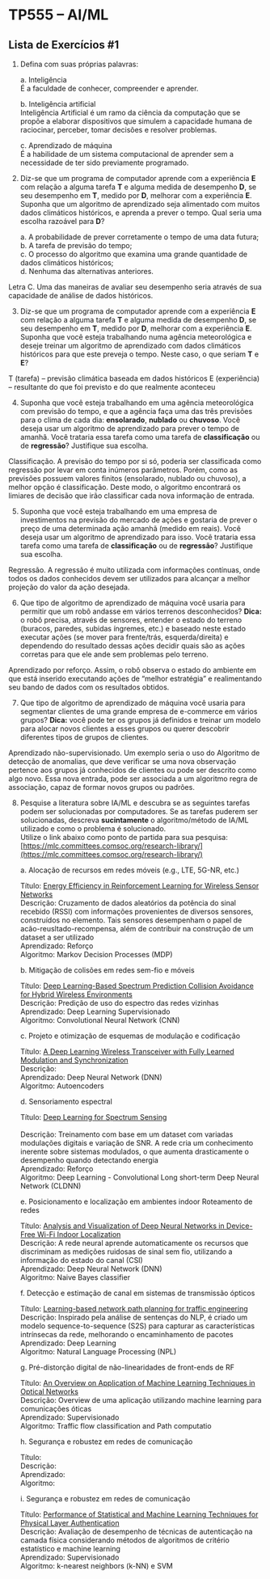 # TP555 – AI/ML

 ## Lista de Exercícios #1

1.  Defina com suas próprias palavras:
    
    a. Inteligência  
    É a faculdade de conhecer, compreender e aprender.
    
    b. Inteligência artificial  
    Inteligência Artificial é um ramo da ciência da computação que se propõe a elaborar dispositivos que simulem a capacidade humana de raciocinar, perceber, tomar decisões e resolver problemas.
    
    c. Aprendizado de máquina  
    É a habilidade de um sistema computacional de aprender sem a necessidade de ter sido previamente programado.
    
2.  Diz-se que um programa de computador aprende com a experiência  **E**  com relação a alguma tarefa  **T**  e alguma medida de desempenho  **D**, se seu desempenho em  **T**, medido por  **D**, melhorar com a experiência  **E**. Suponha que um algoritmo de aprendizado seja alimentado com muitos dados climáticos históricos, e aprenda a prever o tempo. Qual seria uma escolha razoável para  **D**?
    
    a. A probabilidade de prever corretamente o tempo de uma data futura;  
    b. A tarefa de previsão do tempo;  
    c. O processo do algoritmo que examina uma grande quantidade de dados climáticos históricos;  
    d. Nenhuma das alternativas anteriores.  
    
Letra C. Uma das maneiras de avaliar seu desempenho seria através de sua capacidade de análise de dados históricos.

3.  Diz-se que um programa de computador aprende com a experiência  **E**  com relação a alguma tarefa  **T**  e alguma medida de desempenho  **D**, se seu desempenho em  **T**, medido por  **D**, melhorar com a experiência  **E**. Suponha que você esteja trabalhando numa agência meteorológica e deseje treinar um algoritmo de aprendizado com dados climáticos históricos para que este preveja o tempo. Neste caso, o que seriam  **T**  e  **E**?

T (tarefa) – previsão climática baseada em dados históricos
E  (experiência) – resultante do que foi previsto e do que realmente aconteceu

4.  Suponha que você esteja trabalhando em uma agência meteorológica com previsão do tempo, e que a agência faça uma das três previsões para o clima de cada dia:  **ensolarado**,  **nublado**  ou  **chuvoso**. Você deseja usar um algoritmo de aprendizado para prever o tempo de amanhã. Você trataria essa tarefa como uma tarefa de  **classificação**  ou de  **regressão**? Justifique sua escolha.

Classificação. A previsão do tempo por si só, poderia ser classificada como regressão por levar em conta inúmeros parâmetros. Porém, como as previsões possuem valores finitos (ensolarado, nublado ou chuvoso), a melhor opção é classificação. Deste modo, o algoritmo encontrará os limiares de decisão que irão classificar cada nova informação de entrada.

5.  Suponha que você esteja trabalhando em uma empresa de investimentos na previsão do mercado de ações e gostaria de prever o preço de uma determinada ação amanhã (medido em reais). Você deseja usar um algoritmo de aprendizado para isso. Você trataria essa tarefa como uma tarefa de  **classificação**  ou de  **regressão**? Justifique sua escolha.

Regressão. A regressão é muito utilizada com informações contínuas, onde todos os dados conhecidos devem ser utilizados para alcançar a melhor projeção do valor da ação desejada.

6.  Que tipo de algoritmo de aprendizado de máquina você usaria para permitir que um robô andasse em vários terrenos desconhecidos?  **Dica:**  o robô precisa, através de sensores, entender o estado do terreno (buracos, paredes, subidas íngremes, etc.) e baseado neste estado executar ações (se mover para frente/trás, esquerda/direita) e dependendo do resultado dessas ações decidir quais são as ações corretas para que ele ande sem problemas pelo terreno.

Aprendizado por reforço. Assim, o robô observa o estado do ambiente em que está inserido executando ações de “melhor estratégia” e realimentando seu bando de dados com os resultados obtidos.

7.  Que tipo de algoritmo de aprendizado de máquina você usaria para segmentar clientes de uma grande empresa de e-commerce em vários grupos?  **Dica:**  você pode ter os grupos já definidos e treinar um modelo para alocar novos clientes a esses grupos ou querer descobrir diferentes tipos de grupos de clientes.

Aprendizado não-supervisionado. Um exemplo seria o uso do Algoritmo de detecção de anomalias, que deve verificar se uma nova observação pertence aos grupos já conhecidos de clientes ou pode ser descrito como algo novo. Essa nova entrada, pode ser associada a um algoritmo regra de associação, capaz de formar novos grupos ou padrões.

8.  Pesquise a literatura sobre IA/ML e descubra se as seguintes tarefas podem ser solucionadas por computadores. Se as tarefas puderem ser solucionadas, descreva  **sucintamente**  o algoritmo/método de IA/ML utilizado e como o problema é solucionado. <br/>
Utilize o link abaixo como ponto de partida para sua pesquisa: <br/>[https://mlc.committees.comsoc.org/research-library/](https://mlc.committees.comsoc.org/research-library/) <br/>
    
    a. Alocação de recursos em redes móveis (e.g., LTE, 5G-NR, etc.) <br/>
    
    Título: [Energy Efficiency in Reinforcement Learning for Wireless Sensor Networks](https://arxiv.org/pdf/1812.02538.pdf) <br/>
    Descrição:  Cruzamento de dados aleatórios da potência do sinal recebido (RSSI) com informações provenientes de diversos sensores, construídos no elemento. Tais sensores desempenham o papel de acão-reusltado-recompensa, além de contribuir na construção de um dataset a ser utilizado <br/>
    Aprendizado: Reforço <br/>
    Algoritmo: Markov Decision Processes (MDP) <br/>   
    
    b. Mitigação de colisões em redes sem-fio e móveis <br/>
    
    Título: [Deep Learning-Based Spectrum Prediction Collision Avoidance for Hybrid Wireless Environments](https://ieeexplore.ieee.org/document/8684944) <br/>
    Descrição: Predição de uso do espectro das redes vizinhas <br/>
    Aprendizado: Deep Learning  Supervisionado <br/>
    Algoritmo: Convolutional Neural Network (CNN) <br/>
    
    c. Projeto e otimização de esquemas de modulação e codificação <br/>
    
    Título: [A Deep Learning Wireless Transceiver with Fully Learned Modulation and Synchronization](https://arxiv.org/pdf/1905.10468.pdf) <br/>
    Descrição: <br/>
    Aprendizado: Deep Neural Network (DNN) <br/>
    Algoritmo: Autoencoders <br/>
    
    d. Sensoriamento espectral <br/>
    
    Título: [Deep Learning for Spectrum Sensing](https://arxiv.org/pdf/1909.02730.pdf) <br/>  
    Descrição: Treinamento com base em um dataset com variadas modulações digitais e variação de SNR. A rede cria um conhecimento inerente sobre sistemas modulados, o que aumenta drasticamente o desempenho quando detectando energia <br/>
    Aprendizado: Reforço <br/>
    Algoritmo: Deep Learning - Convolutional Long short-term Deep Neural Network (CLDNN) <br/>  
    
    e. Posicionamento e localização em ambientes indoor Roteamento de redes <br/>
    
    Título: [Analysis and Visualization of Deep Neural Networks in Device-Free Wi-Fi Indoor Localization](https://arxiv.org/pdf/1904.10154.pdf) <br/> 
    Descrição: A rede neural aprende automaticamente os recursos que discriminam as medições ruidosas de sinal sem fio, utilizando a informação do estado do canal (CSI) <br/>
    Aprendizado: Deep Neural Network (DNN) <br/>
    Algoritmo: Naive Bayes classifier <br/>
    
    f. Detecção e estimação de canal em sistemas de transmissão ópticos <br/>
    
    Título: [Learning-based network path planning for traffic engineering](https://www.sciencedirect.com/science/article/pii/S0167739X18313244) <br/>
    Descrição: Inspirado pela análise de sentenças do NLP, é criado um modelo sequence-to-sequence (S2S) para capturar as características intrínsecas da rede, melhorando o encaminhamento de pacotes <br/>
    Aprendizado: Deep Learning <br/>
    Algoritmo: Natural Language Processing (NPL) <br/>
    
    g. Pré-distorção digital de não-linearidades de front-ends de RF <br/>
    
    Título: [An Overview on Application of Machine Learning Techniques in Optical Networks](https://www.researchgate.net/publication/328821936_An_Overview_on_Application_of_Machine_Learning_Techniques_in_Optical_Networks) <br/>
    Descrição: Overview de uma aplicação utilizando machine learning para comunicações óticas <br/>
    Aprendizado: Supervisionado <br/>
    Algoritmo: Traffic flow classification and Path computatio <br/>  
    
    h. Segurança e robustez em redes de comunicação <br/>
    
    Título: <br/>
    Descrição: <br/>
    Aprendizado: <br/> 
    Algoritmo: <br/> 
    
    i. Segurança e robustez em redes de comunicação <br/>
    
    Título: [Performance of Statistical and Machine Learning Techniques for Physical Layer Authentication](https://arxiv.org/pdf/2001.06238.pdf) <br/>
    Descrição: Avaliação de desempenho de técnicas de autenticação na camada física considerando métodos de algoritmos de critério estatístico e machine learning <br/>
    Aprendizado: Supervisionado <br/>
    Algoritmo: k-nearest neighbors (k-NN) e SVM <br/>

